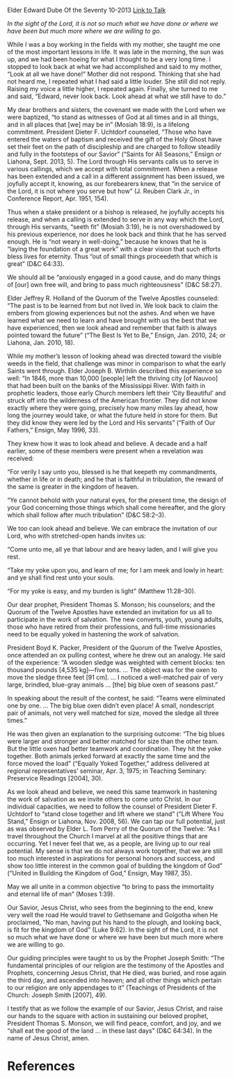 Elder Edward Dube
Of the Seventy
10-2013
[Link to Talk](https://www.churchofjesuschrist.org/study/general-conference/2013/10/look-ahead-and-believe?lang=eng)

_In the sight of the Lord, it is not so much what we have done or where we have been but much more where we are willing to go._

While I was a boy working in the fields with my mother, she taught me one of the most important lessons in life. It was late in the morning, the sun was up, and we had been hoeing for what I thought to be a very long time. I stopped to look back at what we had accomplished and said to my mother, “Look at all we have done!” Mother did not respond. Thinking that she had not heard me, I repeated what I had said a little louder. She still did not reply. Raising my voice a little higher, I repeated again. Finally, she turned to me and said, “Edward, never look back. Look ahead at what we still have to do.”

My dear brothers and sisters, the covenant we made with the Lord when we were baptized, “to stand as witnesses of God at all times and in all things, and in all places that [we] may be in” (Mosiah 18:9), is a lifelong commitment. President Dieter F. Uchtdorf counseled, “Those who have entered the waters of baptism and received the gift of the Holy Ghost have set their feet on the path of discipleship and are charged to follow steadily and fully in the footsteps of our Savior” (“Saints for All Seasons,” Ensign or Liahona, Sept. 2013, 5). The Lord through His servants calls us to serve in various callings, which we accept with total commitment. When a release has been extended and a call in a different assignment has been issued, we joyfully accept it, knowing, as our forebearers knew, that “in the service of the Lord, it is not where you serve but how” (J. Reuben Clark Jr., in Conference Report, Apr. 1951, 154).

Thus when a stake president or a bishop is released, he joyfully accepts his release, and when a calling is extended to serve in any way which the Lord, through His servants, “seeth fit” (Mosiah 3:19), he is not overshadowed by his previous experience, nor does he look back and think that he has served enough. He is “not weary in well-doing,” because he knows that he is “laying the foundation of a great work” with a clear vision that such efforts bless lives for eternity. Thus “out of small things proceedeth that which is great” (D&C 64:33).

We should all be “anxiously engaged in a good cause, and do many things of [our] own free will, and bring to pass much righteousness” (D&C 58:27).

Elder Jeffrey R. Holland of the Quorum of the Twelve Apostles counseled: “The past is to be learned from but not lived in. We look back to claim the embers from glowing experiences but not the ashes. And when we have learned what we need to learn and have brought with us the best that we have experienced, then we look ahead and remember that faith is always pointed toward the future” (“The Best Is Yet to Be,” Ensign, Jan. 2010, 24; or Liahona, Jan. 2010, 18).

While my mother’s lesson of looking ahead was directed toward the visible weeds in the field, that challenge was minor in comparison to what the early Saints went through. Elder Joseph B. Wirthlin described this experience so well: “In 1846, more than 10,000 [people] left the thriving city [of Nauvoo] that had been built on the banks of the Mississippi River. With faith in prophetic leaders, those early Church members left their ‘City Beautiful’ and struck off into the wilderness of the American frontier. They did not know exactly where they were going, precisely how many miles lay ahead, how long the journey would take, or what the future held in store for them. But they did know they were led by the Lord and His servants” (“Faith of Our Fathers,” Ensign, May 1996, 33).

They knew how it was to look ahead and believe. A decade and a half earlier, some of these members were present when a revelation was received:

“For verily I say unto you, blessed is he that keepeth my commandments, whether in life or in death; and he that is faithful in tribulation, the reward of the same is greater in the kingdom of heaven.

“Ye cannot behold with your natural eyes, for the present time, the design of your God concerning those things which shall come hereafter, and the glory which shall follow after much tribulation” (D&C 58:2–3).



We too can look ahead and believe. We can embrace the invitation of our Lord, who with stretched-open hands invites us:

“Come unto me, all ye that labour and are heavy laden, and I will give you rest.

“Take my yoke upon you, and learn of me; for I am meek and lowly in heart: and ye shall find rest unto your souls.

“For my yoke is easy, and my burden is light” (Matthew 11:28–30).

Our dear prophet, President Thomas S. Monson; his counselors; and the Quorum of the Twelve Apostles have extended an invitation for us all to participate in the work of salvation. The new converts, youth, young adults, those who have retired from their professions, and full-time missionaries need to be equally yoked in hastening the work of salvation.

President Boyd K. Packer, President of the Quorum of the Twelve Apostles, once attended an ox pulling contest, where he drew out an analogy. He said of the experience: “A wooden sledge was weighted with cement blocks: ten thousand pounds [4,535 kg]—five tons. … The object was for the oxen to move the sledge three feet [91 cm]. … I noticed a well-matched pair of very large, brindled, blue-gray animals … [the] big blue oxen of seasons past.”

In speaking about the result of the contest, he said: “Teams were eliminated one by one. … The big blue oxen didn’t even place! A small, nondescript pair of animals, not very well matched for size, moved the sledge all three times.”

He was then given an explanation to the surprising outcome: “The big blues were larger and stronger and better matched for size than the other team. But the little oxen had better teamwork and coordination. They hit the yoke together. Both animals jerked forward at exactly the same time and the force moved the load” (“Equally Yoked Together,” address delivered at regional representatives’ seminar, Apr. 3, 1975; in Teaching Seminary: Preservice Readings [2004], 30).

As we look ahead and believe, we need this same teamwork in hastening the work of salvation as we invite others to come unto Christ. In our individual capacities, we need to follow the counsel of President Dieter F. Uchtdorf to “stand close together and lift where we stand” (“Lift Where You Stand,” Ensign or Liahona, Nov. 2008, 56). We can tap our full potential, just as was observed by Elder L. Tom Perry of the Quorum of the Twelve: “As I travel throughout the Church I marvel at all the positive things that are occurring. Yet I never feel that we, as a people, are living up to our real potential. My sense is that we do not always work together, that we are still too much interested in aspirations for personal honors and success, and show too little interest in the common goal of building the kingdom of God” (“United in Building the Kingdom of God,” Ensign, May 1987, 35).

May we all unite in a common objective “to bring to pass the immortality and eternal life of man” (Moses 1:39).

Our Savior, Jesus Christ, who sees from the beginning to the end, knew very well the road He would travel to Gethsemane and Golgotha when He proclaimed, “No man, having put his hand to the plough, and looking back, is fit for the kingdom of God” (Luke 9:62). In the sight of the Lord, it is not so much what we have done or where we have been but much more where we are willing to go.

Our guiding principles were taught to us by the Prophet Joseph Smith: “The fundamental principles of our religion are the testimony of the Apostles and Prophets, concerning Jesus Christ, that He died, was buried, and rose again the third day, and ascended into heaven; and all other things which pertain to our religion are only appendages to it” (Teachings of Presidents of the Church: Joseph Smith [2007], 49).

I testify that as we follow the example of our Savior, Jesus Christ, and raise our hands to the square with action in sustaining our beloved prophet, President Thomas S. Monson, we will find peace, comfort, and joy, and we “shall eat the good of the land … in these last days” (D&C 64:34). In the name of Jesus Christ, amen.

# References
